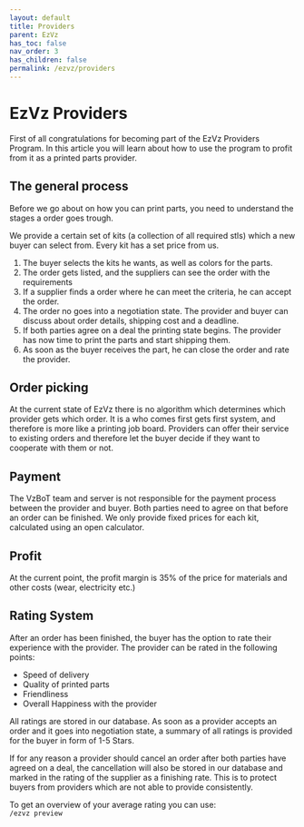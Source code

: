 ```yaml
---
layout: default
title: Providers
parent: EzVz
has_toc: false
nav_order: 3
has_children: false
permalink: /ezvz/providers
---
```


# EzVz Providers

First of all congratulations for becoming part of the EzVz Providers Program.
In this article you will learn about how to use the program to profit from it as a printed parts provider.

## The general process

Before we go about on how you can print parts, you need to understand the stages a order goes trough.

We provide a certain set of kits (a collection of all required stls) which a new buyer can select from. Every kit has a set price from us.

1. The buyer selects the kits he wants, as well as colors for the parts.
2. The order gets listed, and the suppliers can see the order with the requirements
3. If a supplier finds a order where he can meet the criteria, he can accept the order.
4. The order no goes into a negotiation state. The provider and buyer can discuss about order details, shipping cost and a deadline.
5. If both parties agree on a deal the printing state begins. The provider has now time to print the parts and start shipping them.
6. As soon as the buyer receives the part, he can close the order and rate the provider.

## Order picking

At the current state of EzVz there is no algorithm which determines which provider gets which order. It is a who comes first gets first system, and therefore is more like a printing job board. Providers can offer their service to existing orders and therefore let the buyer decide if they want to cooperate with them or not.

## Payment

The VzBoT team and server is not responsible for the payment process between the provider and buyer. Both parties need to agree on that before an order can be finished. We only provide fixed prices for each kit, calculated using an open calculator.

## Profit

At the current point, the profit margin is 35% of the price for materials and other costs (wear, electricity etc.)

## Rating System

After an order has been finished, the buyer has the option to rate their experience with the provider. The provider can be rated in the following points:

- Speed of delivery
- Quality of printed parts
- Friendliness
- Overall Happiness with the provider

All ratings are stored in our database. As soon as a provider accepts an order and it goes into negotiation state, a summary of all ratings is provided for the buyer in form of 1-5 Stars.

If for any reason a provider should cancel an order after both parties have agreed on a deal, the cancellation will also be stored in our database and marked in the rating of the supplier as a finishing rate. This is to protect buyers from providers which are not able to provide consistently.

To get an overview of your average rating you can use:  
```/ezvz preview```